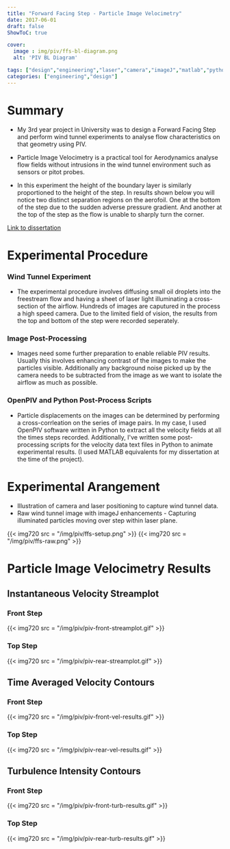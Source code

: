 ```yaml
---
title: "Forward Facing Step - Particle Image Velocimetry"
date: 2017-06-01
draft: false
ShowToC: true

cover:
  image : img/piv/ffs-bl-diagram.png
  alt: 'PIV BL Diagram'

tags: ["design","engineering","laser","camera","imageJ","matlab","python","wind tunnel","aerodynamics"]
categories: ["engineering","design"]
---
```


# Summary

- My 3rd year project in University was to design a Forward Facing Step and perform wind tunnel experiments to analyse flow characteristics on that geometry using PIV.

- Particle Image Velocimetry is a practical tool for Aerodynamics analyse flow fields without intrusions in the wind tunnel environment such as sensors or pitot probes.

- In this experiment the height of the boundary layer is similarly proportioned to the height of the step. In results shown below you will notice two distinct separation regions on the aerofoil. One at the bottom of the step due to the sudden adverse pressure gradient. And another at the top of the step as the flow is unable to sharply turn the corner.

[Link to dissertation](https://drive.google.com/file/d/1jDI40Nh-rvW2NaWesEU0GMw8Fhbb6ypA/view)

# Experimental Procedure

### Wind Tunnel Experiment

- The experimental procedure involves diffusing small oil droplets into the freestream flow and having a sheet of laser light illuminating a cross-section of the airflow. Hundreds of images are caputured in the process a high speed camera. Due to the limited field of vision, the results from the top and bottom of the step were recorded seperately.

### Image Post-Processing

- Images need some further preparation to enable reliable PIV results. Usually this involves enhancing contrast of the images to make the particles visible. Additionally any background noise picked up by the camera needs to be subtracted from the image as we want to isolate the airflow as much as possible.

### OpenPIV and Python Post-Process Scripts

- Particle displacements on the images can be determined by performing a cross-corrleation on the series of image pairs. In my case, I used OpenPIV software written in Python to extract all the velocity fields at all the times steps recorded.  Additionally, I've written some post-processing scripts for the velocity data text files in Python to animate experimental results. (I used MATLAB equivalents for my dissertation at the time of the project).

# Experimental Arangement

- Illustration of camera and laser positioning to capture wind tunnel data.
- Raw wind tunnel image with imageJ enhancements - Capturing illuminated particles moving over step within laser plane.

{{< img720 src = "/img/piv/ffs-setup.png" >}}
{{< img720 src = "/img/piv/ffs-raw.png" >}}

# Particle Image Velocimetry Results

## Instantaneous Velocity Streamplot

### Front Step
{{< img720 src = "/img/piv/piv-front-streamplot.gif" >}}

### Top Step
{{< img720 src = "/img/piv/piv-rear-streamplot.gif" >}}

## Time Averaged Velocity Contours

### Front Step
{{< img720 src = "/img/piv/piv-front-vel-results.gif" >}}

### Top Step
{{< img720 src = "/img/piv/piv-rear-vel-results.gif" >}}

## Turbulence Intensity Contours

### Front Step
{{< img720 src = "/img/piv/piv-front-turb-results.gif" >}}

### Top Step
{{< img720 src = "/img/piv/piv-rear-turb-results.gif" >}}
